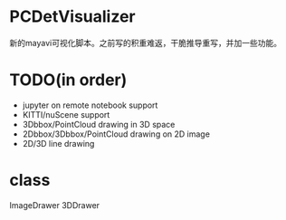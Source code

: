 # PCDetVisualizer
新的mayavi可视化脚本。之前写的积重难返，干脆推导重写，并加一些功能。

# TODO(in order)
* jupyter on remote notebook support
* KITTI/nuScene support
* 3Dbbox/PointCloud drawing in 3D space
* 2Dbbox/3Dbbox/PointCloud drawing on 2D image 
* 2D/3D line drawing

# class
ImageDrawer
3DDrawer
